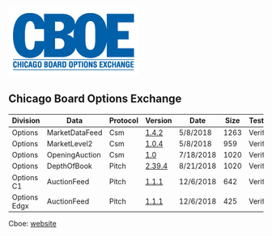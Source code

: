 [![Cboe](https://github.com/Open-Markets-Initiative/Directory/blob/master/Logos/Cboe.png)](https://www.cboe.com)


## Chicago Board Options Exchange

|Division | Data | Protocol | Version | Date | Size | Testing | Specification|
|--- | --- | --- | --- | --- | --- | --- | ---|
|Options | MarketDataFeed | Csm | [1.4.2][Cboe.Options.MarketDataFeed.Csm.v1.4.2.Structs] | 5/8/2018 | 1263 | Verified | [url][Cboe.Options.MarketDataFeed.Csm.v1.4.2.Url] - [pdf][Cboe.Options.MarketDataFeed.Csm.v1.4.2.Pdf]|
|Options | MarketLevel2 | Csm | [1.0.4][Cboe.Options.MarketLevel2.Csm.v1.0.4.Structs] | 5/8/2018 | 959 | Verified | [url][Cboe.Options.MarketLevel2.Csm.v1.0.4.Url] - [pdf][Cboe.Options.MarketLevel2.Csm.v1.0.4.Pdf]|
|Options | OpeningAuction | Csm | [1.0][Cboe.Options.OpeningAuction.Csm.v1.0.Structs] | 7/18/2018 | 1020 | Verified | [url][Cboe.Options.OpeningAuction.Csm.v1.0.Url] - [pdf][Cboe.Options.OpeningAuction.Csm.v1.0.Pdf]|
|Options | DepthOfBook | Pitch | [2.39.4][Cboe.Options.DepthOfBook.Pitch.v2.39.4.Structs] | 8/21/2018 | 1020 | Verified | [url][Cboe.Options.DepthOfBook.Pitch.v2.39.4.Url] - [pdf][Cboe.Options.DepthOfBook.Pitch.v2.39.4.Pdf]|
|Options C1 | AuctionFeed | Pitch | [1.1.1][Cboe.Options.C1.AuctionFeed.Pitch.v1.1.1.Structs] | 12/6/2018 | 642 | Verified | [url][Cboe.Options.C1.AuctionFeed.Pitch.v1.1.1.Url] - [pdf][Cboe.Options.C1.AuctionFeed.Pitch.v1.1.1.Pdf]|
|Options Edgx | AuctionFeed | Pitch | [1.1.1][Cboe.Options.Edgx.AuctionFeed.Pitch.v1.1.1.Structs] | 12/6/2018 | 425 | Verified | [url][Cboe.Options.Edgx.AuctionFeed.Pitch.v1.1.1.Url] - [pdf][Cboe.Options.Edgx.AuctionFeed.Pitch.v1.1.1.Pdf]|


Cboe: [website](https://www.cboe.com "Go to Chicago Board Options Exchange")


[Cboe.Options.C1.AuctionFeed.Pitch.v1.1.1.Structs]: https://github.com/Open-Markets-Initiative/CSharp.Hft.Structs/blob/master/Cboe/Cboe.Options.C1.AuctionFeed.Pitch.v1.1.1.cs "Chicago Board Options Exchange 1.1.1 C# Parsers Source File"
[Cboe.Options.C1.AuctionFeed.Pitch.v1.1.1.Url]: http://markets.cboe.com/us/options/support/technical "Specification url"
[Cboe.Options.C1.AuctionFeed.Pitch.v1.1.1.Pdf]: https://github.com/Open-Markets-Initiative/Directory/blob/master/Specifications/Cboe/Cboe.Options.AuctionFeed.Pitch.v1.1.1.pdf "Chicago Board Options Exchange 1.1.1 Pdf"
[Cboe.Options.Edgx.AuctionFeed.Pitch.v1.1.1.Structs]: https://github.com/Open-Markets-Initiative/CSharp.Hft.Structs/blob/master/Cboe/Cboe.Options.Edgx.AuctionFeed.Pitch.v1.1.1.cs "Chicago Board Options Exchange 1.1.1 C# Parsers Source File"
[Cboe.Options.Edgx.AuctionFeed.Pitch.v1.1.1.Url]: http://markets.cboe.com/us/options/support/technical "Specification url"
[Cboe.Options.Edgx.AuctionFeed.Pitch.v1.1.1.Pdf]: https://github.com/Open-Markets-Initiative/Directory/blob/master/Specifications/Cboe/Cboe.Options.AuctionFeed.Pitch.v1.1.1.pdf "Chicago Board Options Exchange 1.1.1 Pdf"
[Cboe.Options.DepthOfBook.Pitch.v2.39.4.Structs]: https://github.com/Open-Markets-Initiative/CSharp.Hft.Structs/blob/master/Cboe/Cboe.Options.DepthOfBook.Pitch.v2.39.4.cs "Chicago Board Options Exchange 2.39.4 C# Parsers Source File"
[Cboe.Options.DepthOfBook.Pitch.v2.39.4.Url]: http://markets.cboe.com/us/options/support/technical "Specification url"
[Cboe.Options.DepthOfBook.Pitch.v2.39.4.Pdf]: https://github.com/Open-Markets-Initiative/Directory/blob/master/Specifications/Cboe/Cboe.Options.DepthOfBook.Pitch.v2.39.4.pdf "Chicago Board Options Exchange 2.39.4 Pdf"
[Cboe.Options.MarketDataFeed.Csm.v1.4.2.Structs]: https://github.com/Open-Markets-Initiative/CSharp.Hft.Structs/blob/master/Cboe/Cboe.Options.MarketDataFeed.Csm.v1.4.2.cs "Chicago Board Options Exchange 1.4.2 C# Parsers Source File"
[Cboe.Options.MarketDataFeed.Csm.v1.4.2.Url]: https://systems.cboe.com/Auth/CFN.aspx "Specification url"
[Cboe.Options.MarketDataFeed.Csm.v1.4.2.Pdf]: https://github.com/Open-Markets-Initiative/Directory/blob/master/Specifications/Cboe/Cboe.Options.MarketDataFeed.Csm.v1.4.2.pdf "Chicago Board Options Exchange 1.4.2 Pdf"
[Cboe.Options.MarketLevel2.Csm.v1.0.4.Structs]: https://github.com/Open-Markets-Initiative/CSharp.Hft.Structs/blob/master/Cboe/Cboe.Options.MarketLevel2.Csm.v1.0.4.cs "Chicago Board Options Exchange 1.0.4 C# Parsers Source File"
[Cboe.Options.MarketLevel2.Csm.v1.0.4.Url]: https://systems.cboe.com/Auth/CFN.aspx "Specification url"
[Cboe.Options.MarketLevel2.Csm.v1.0.4.Pdf]: https://github.com/Open-Markets-Initiative/Directory/blob/master/Specifications/Cboe/Cboe.Options.MarketLevel2.Csm.v1.0.4.pdf "Chicago Board Options Exchange 1.0.4 Pdf"
[Cboe.Options.OpeningAuction.Csm.v1.0.Structs]: https://github.com/Open-Markets-Initiative/CSharp.Hft.Structs/blob/master/Cboe/Cboe.Options.OpeningAuction.Csm.v1.0.cs "Chicago Board Options Exchange 1.0 C# Parsers Source File"
[Cboe.Options.OpeningAuction.Csm.v1.0.Url]: https://systems.cboe.com/Auth/CFN.aspx "Specification url"
[Cboe.Options.OpeningAuction.Csm.v1.0.Pdf]: https://github.com/Open-Markets-Initiative/Directory/blob/master/Specifications/Cboe/Cboe.Options.OpeningAuction.Csm.v1.0.pdf "Chicago Board Options Exchange 1.0 Pdf"
